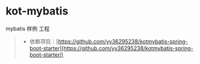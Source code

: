 # kot-mybatis
mybatis 样例 工程
> - 依赖项目：[https://github.com/yy36295238/kotmybatis-spring-boot-starter](https://github.com/yy36295238/kotmybatis-spring-boot-starter/)
